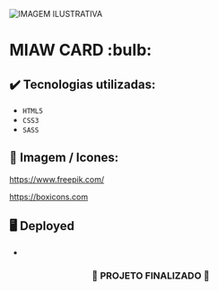 ![ IMAGEM ILUSTRATIVA ](https://github.com/darneees/Miau/assets/79709843/c02c553a-c64f-432b-bdcf-5ed885d0e376)


<h1>
  MIAW CARD :bulb:
</h1>

## ✔️ Tecnologias utilizadas:
- ``HTML5``
- ``CSS3``
- ``SASS``

## :paperclip: Imagem / Icones:

https://www.freepik.com/

https://boxicons.com

## :desktop_computer: Deployed

- 

<h3 align="center">
  
  :construction: PROJETO FINALIZADO :construction:
  
</h3>
